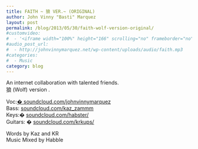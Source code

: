 ```yaml
---
title: FAITH ~ 狼 VER.~ (ORIGINAL)
author: John Vinny "Basti" Marquez
layout: post
permalink: /blog/2013/05/30/faith-wolf-version-original/
#customvideo:
#  - '<iframe width="100%" height="166" scrolling="no" frameborder="no" src="https://w.soundcloud.com/player/?url=http%3A%2F%2Fapi.soundcloud.com%2Ftracks%2F92996869"></iframe>'
#audio_post_url:
#  - http://johnvinnymarquez.net/wp-content/uploads/audio/faith.mp3
#categories:
#  - Music
category: blog
---
```

An internet collaboration with talented friends.  
狼 (Wolf) version .

Voc:[� soundcloud.com/johnvinnymarquez][1]  
Bass: [soundcloud.com/kaz_zammm][2]  
Keys:� [soundcloud.com/habster/][3]  
Guitars: � [soundcloud.com/krkups/][4]

Words by Kaz and KR  
Music Mixed by Habble

 [1]: https://soundcloud.com/johnvinnymarquez
 [2]: https://soundcloud.com/kaz_zammm
 [3]: https://soundcloud.com/habster/
 [4]: http://soundcloud.com/krkups/